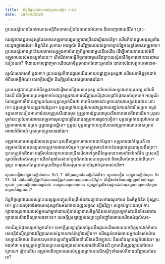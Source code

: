 ```yaml
---
title:  ព័ន្ធកិច្ចព្យាបាលរបស់ព្រះយេស៊ូវ៖ ភាគ1
date:  18/08/2020
---
```


ព្រះយេស៊ូវបានចែកចាយសេចក្តីពិតតាមរបៀបដែលមានអំណាច និងពេញដោយជីវិត។ ព្រះ-

យេស៊ូវបានជួបមនុស្សដែលមានតម្រូវការផ្សេងៗគ្នាជាច្រើនជារៀងរាល់ថ្ងៃ។ យើងក៏បានជួបមនុស្សទាំង នេះដូចគ្នាផងដែរ។ ចិត្តគំនិត រូបកាយ អារម្មណ៍ និងវិញ្ញាណរបស់ពួកគេគ្រប់ផ្នែកសុទ្ធតែមានតម្រូវការ។ ព្រះយេស៊ូវមានព្រះទ័យសោមនស្សក្នុងការបំពេញកិច្ចការជាមួយនឹងយើង ដើម្បីអោយបានយល់អំពីតម្រូវការរបស់មនុស្សទាំងនេះ។ តើយើងអាចធ្វើកិច្ចការជាមួយនឹងព្រះយេស៊ូវលើកិច្ចការនោះបានដោយ របៀបណា? គឺដោយការបង្ហាញថា យើងយកចិត្តទុកដាក់ចំពោះអ្នកដទៃ នៅពេលដែលពួកគេមានអា-

រម្មណ៍សោកសៅ ឬឯកោ។ ព្រះយេស៊ូវក៏បានជួយយើងអោយបង្ហាញមនុស្សថា យើងយកចិត្តទុកដាក់អំពីសេចក្តីអំណរ សេចក្តីសង្ឃឹម និងក្តីស្រមៃរបស់ពួកគេផងដែរ។

ព្រះយេស៊ូវបានជ្រាបអំពីតម្រូវការជារៀងរាល់ថ្ងៃរបស់មនុស្ស នៅពេលដែលទ្រង់មានព្រះជន្ម នៅលើផែនដី ដើម្បីអោយព្រះអង្គអាចបំពេញតម្រូវការខាងឯវិញ្ញាណដ៏ជ្រាលជ្រៅបំផុតរបស់ពួកគេ។ អារម្មណ៍ដែលត្រូវការគឺជាបញ្ហាមួយដែលបុគ្គលម្នាក់ដឹងថា គាត់មិនអាចដោះស្រាយវាដោយខ្លួនឯងបាន នោះទេ។ បុគ្គលម្នាក់នេះត្រូវការជំនួយ។ បុគ្គលម្នាក់នេះប្រហែលជាត្រូវការបពា្ឈប់ការជក់បារី សម្រក ទម្ងន់ ទទួលទានរបៀបអាហារដែលល្អប្រសើរជាងមុន ឬត្រូវការជំនួយជាមួយនឹងភាពតានតឹងជាដើម។ បុគ្គលម្នាក់នេះប្រហែលជាមានតម្រូវការមូលដ្ឋានច្រើនជាងតម្រូវការផ្សេងៗទៀត។ បុគ្គលម្នាក់នេះប្រហែល ជាត្រូវការអាហារ ជម្រក ឬជួបវេជ្ជបណ្ឌិត។ ឬមួយ បុគ្គលម្នាក់នេះប្រហែលជាត្រូវការយោបល់សម្រាប់ អាពាហ៍ពិពាហ៍ ឬសម្រាប់គ្រួសារផងដែរ។

តម្រូវការតាមអារម្មណ៍មានលក្ខណៈខុសពីតម្រូវការតាមភាពជាក់ស្តែង។ តម្រូវការជាក់ស្តែងគឺ ជាតម្រូវការដែលមនុស្សលោកត្រូវការជាងគេបំផុត។ ពួកគេត្រូវមានទំនាក់ទំនងផ្ទាល់ខ្លួនជាមួយនឹងព្រះ។ ពួកគេត្រូវតែដឹងថា ជម្រើសដែលពួកគេបានជ្រើសរើសនៅក្នុងជីវិតមួយនេះអាចនាំទៅរកជីវិត ឬសេចក្តី ស្តាប់ដ៏នៅអស់កល្ប។ យើងកំពុងតែរស់នៅក្នុងពិភពដែលបានខូចបង់ និងឈឺចាប់ដោយអំពើបាប។ ដូច្នេះ ការរួមមកតែមួយជាមួយនឹងព្រះគឺជាតម្រូវការជាក់ស្តែងបំផុតរបស់យើង។

`សូមអានរឿងនៅក្នុងខគម្ពីរម៉ាថាយ 9៖1-7 អំពីបុរសម្នាក់ដែលខ្វិនដៃជើង។ សូមអានរឿង នៅក្នុងខគម្ពីរម៉ាកុស 5៖25-34 ផងដែរអំពីស្ត្រីម្នាក់ដែលមានជម្ងឺធ្លាក់ឈាមអស់រយៈពេល12ឆ្នាំ។ តើរឿងទាំងពីរនេះបង្ហាញយើងយ៉ាងដូចម្តេចថា ព្រះយេស៊ូវមានអារម្មណ៍ថា ការព្យាបាលរូបកាយអាច ផ្សារភ្ជាប់គ្នានឹងការជួយដល់មនុស្សអោយរួមមកតែមួយជាមួយនឹងព្រះនោះ?`

ព័ន្ធកិច្ចព្យាបាលរបស់ព្រះយេស៊ូវរួមបញ្ចូលមិនត្រឹមតែការព្យាបាលខាងឯរូបកាយ និងចិត្តគំនិត ប៉ុណ្ណោះទេ។ ព្រះយេស៊ូវចង់អោយមនុស្សទាំងអស់បានពេញលក្ខណៈឡើងវិញ។ សម្រាប់ព្រះយេស៊ូវ ការព្យាបាលរូបកាយរបស់អ្នកណាម្នាក់ដោយពុំបានព្យាបាលចិត្តគំនិតរបស់បុគ្គលម្នាក់នោះមិនមែនជាការព្យាបាលយ៉ាងពិតប្រាកដនោះទេ។ សេចក្តីស្រឡាញ់របស់ព្រះគួរតែញុាំងអោយយើងចង់ផ្តល់សុខ-

ភាពដ៏ល្អបំផុតសម្រាប់អ្នកដទៃ។ សេចក្តីស្រឡាញ់របស់ព្រះនឹងជួយយើងអោយយកចិត្តទុកដាក់ចំពោះ សេចក្តីជំនឿល្អខាងឯវិញ្ញាណរបស់ពួកគេកាន់តែខ្លាំងឡើង។។ យើងគួរតែចង់អោយអ្នកដទៃរស់យ៉ាងសប្បាយរីករាយ និងមានសុខភាពល្អនៅក្នុងជីវិតនៅលើផែនដីឥឡូវនេះ និងនៅឯស្ថានសួគ៌ផងដែរ។ ចូរ ចងចាំថា មនុស្សគ្រប់គ្នាដែលព្រះយេស៊ូវប្រោសអោយជានៅលើផែនដី ពួកគេនឹងត្រូវស្លាប់នៅពេល ក្រោយ។ ម្ល៉ោះហើយ តម្រូវការពិតប្រាកដរបស់បុគ្គលម្នាក់នេះលើសអ្វីៗទាំងអស់គឺខាងឯវិញ្ញាណមែន ទេ?